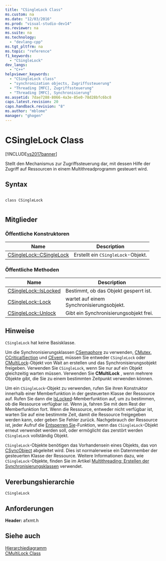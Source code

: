 ```yaml
---
title: "CSingleLock Class"
ms.custom: na
ms.date: "12/03/2016"
ms.prod: "visual-studio-dev14"
ms.reviewer: na
ms.suite: na
ms.technology: 
  - "devlang-cpp"
ms.tgt_pltfrm: na
ms.topic: "reference"
f1_keywords: 
  - "CSingleLock"
dev_langs: 
  - "C++"
helpviewer_keywords: 
  - "CSingleLock class"
  - "synchronization objects, Zugriffssteuerung"
  - "Threading [MFC], Zugriffssteuerung"
  - "Threading [MFC], Synchronisierung"
ms.assetid: 7dae7288-8066-4a3e-85e0-78d28bfc6bc8
caps.latest.revision: 20
caps.handback.revision: "8"
ms.author: "mblome"
manager: "ghogen"
---
```

# CSingleLock Class
[!INCLUDE[vs2017banner](../../assembler/inline/includes/vs2017banner.md)]

Stellt den Mechanismus zur Zugriffssteuerung dar, mit dessen Hilfe der Zugriff auf Ressourcen in einem Multithreadprogramm gesteuert wird.  
  
## Syntax  
  
```  
  
class CSingleLock  
  
```  
  
## Mitglieder  
  
### Öffentliche Konstruktoren  
  
|Name|Description|  
|----------|-----------------|  
|[CSingleLock::CSingleLock](../Topic/CSingleLock::CSingleLock.md)|Erstellt ein `CSingleLock`\-Objekt.|  
  
### Öffentliche Methoden  
  
|Name|Description|  
|----------|-----------------|  
|[CSingleLock::IsLocked](../Topic/CSingleLock::IsLocked.md)|Bestimmt, ob das Objekt gesperrt ist.|  
|[CSingleLock::Lock](../Topic/CSingleLock::Lock.md)|wartet auf einem Synchronisierungsobjekt.|  
|[CSingleLock::Unlock](../Topic/CSingleLock::Unlock.md)|Gibt ein Synchronisierungsobjekt frei.|  
  
## Hinweise  
 `CSingleLock` hat keine Basisklasse.  
  
 Um die Synchronisierungsklassen [CSemaphore](../../mfc/reference/csemaphore-class.md) zu verwenden, [CMutex](../../mfc/reference/cmutex-class.md), [CCriticalSection](../../mfc/reference/ccriticalsection-class.md) und [CEvent](../../mfc/reference/cevent-class.md), müssen Sie entweder `CSingleLock` oder [CMultiLock](../../mfc/reference/cmultilock-class.md)\-Objekt von Wait an erstellen und das Synchronisierungsobjekt freigeben.  Verwenden Sie `CSingleLock`, wenn Sie nur auf ein Objekt gleichzeitig warten müssen.  Verwenden Sie **CMultiLock** , wenn mehrere Objekte gibt, die Sie zu einem bestimmten Zeitpunkt verwenden können.  
  
 Um ein `CSingleLock`\-Objekt zu verwenden, rufen Sie ihren Konstruktor innerhalb einer Memberfunktion in der gesteuerten Klasse der Ressource auf.  Rufen Sie dann die [IsLocked](../Topic/CSingleLock::IsLocked.md)\-Memberfunktion auf, um zu bestimmen, ob die Ressource verfügbar ist.  Wenn ja, fahren Sie mit dem Rest der Memberfunktion fort.  Wenn die Ressource, entweder nicht verfügbar ist, warten Sie auf eine bestimmte Zeit, damit die Ressource freigegeben werden kann, oder geben Sie Fehler zurück.  Nachgebrauch der Ressource ist, jeder Aufruf die [Entsperren Sie](../Topic/CSingleLock::Unlock.md)\-Funktion, wenn das `CSingleLock`\-Objekt erneut verwendet werden soll, oder ermöglicht das zerstört werden `CSingleLock` vollständig Objekt.  
  
 `CSingleLock`\-Objekte benötigen das Vorhandensein eines Objekts, das von [CSyncObject](../../mfc/reference/csyncobject-class.md) abgeleitet wird.  Dies ist normalerweise ein Datenmember der gesteuerten Klasse der Ressource.  Weitere Informationen dazu, wie `CSingleLock`\-Objekte, finden Sie im Artikel [Multithreading: Erstellen der Synchronisierungsklassen](../../parallel/multithreading-how-to-use-the-synchronization-classes.md) verwendet.  
  
## Vererbungshierarchie  
 `CSingleLock`  
  
## Anforderungen  
 **Header:**  afxmt.h  
  
## Siehe auch  
 [Hierarchiediagramm](../../mfc/hierarchy-chart.md)   
 [CMultiLock Class](../../mfc/reference/cmultilock-class.md)